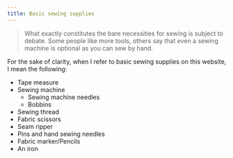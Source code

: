 ```yaml
---
title: Basic sewing supplies
---
```


> What exactly constitutes the bare necessities for sewing is subject to debate. Some people like more tools, others say that even a sewing machine is optional as you can sew by hand.

For the sake of clarity, when I refer to basic sewing supplies on this website, I mean the following:

- Tape measure
- Sewing machine
  - Sewing machine needles
  - Bobbins
- Sewing thread
- Fabric scissors
- Seam ripper
- Pins and hand sewing needles
- Fabric marker/Pencils
- An iron

